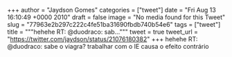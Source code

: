 
+++
author = "Jaydson Gomes"
categories = ["tweet"]
date = "Fri Aug 13 16:10:49 +0000 2010"
draft = false
image = "No media found for this Tweet"
slug = "77963e2b297c222c4fe51ba31690fbdb740b54e6"
tags = ["tweet"]
title = """hehehe RT: @duodraco: sab..."""
tweet = true
tweet_url = "https://twitter.com/jaydson/status/21076180382"
+++
hehehe RT: @duodraco: sabe o viagra? trabalhar com o IE causa o efeito contrário
